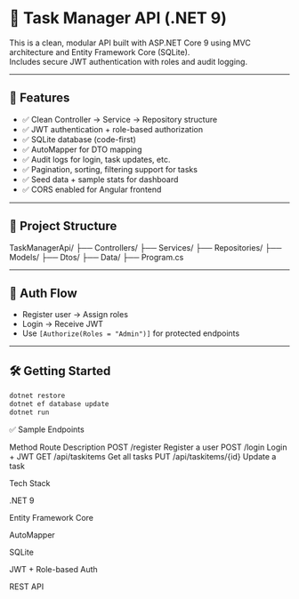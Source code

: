 # 🧠 Task Manager API (.NET 9)

This is a clean, modular API built with ASP.NET Core 9 using MVC architecture and Entity Framework Core (SQLite).  
Includes secure JWT authentication with roles and audit logging.

---

## 🚀 Features

- ✅ Clean Controller → Service → Repository structure
- ✅ JWT authentication + role-based authorization
- ✅ SQLite database (code-first)
- ✅ AutoMapper for DTO mapping
- ✅ Audit logs for login, task updates, etc.
- ✅ Pagination, sorting, filtering support for tasks
- ✅ Seed data + sample stats for dashboard
- ✅ CORS enabled for Angular frontend

---

## 📁 Project Structure

TaskManagerApi/ ├── Controllers/ ├── Services/ ├── Repositories/ ├── Models/ ├── Dtos/ ├── Data/ ├── Program.cs

---

## 🔐 Auth Flow

- Register user → Assign roles
- Login → Receive JWT
- Use `[Authorize(Roles = "Admin")]` for protected endpoints

---

## 🛠️ Getting Started

```bash
dotnet restore
dotnet ef database update
dotnet run
```

✅ Sample Endpoints

Method Route Description
POST /register Register a user
POST /login Login + JWT
GET /api/taskitems Get all tasks
PUT /api/taskitems/{id} Update a task

Tech Stack

.NET 9

Entity Framework Core

AutoMapper

SQLite

JWT + Role-based Auth

REST API
